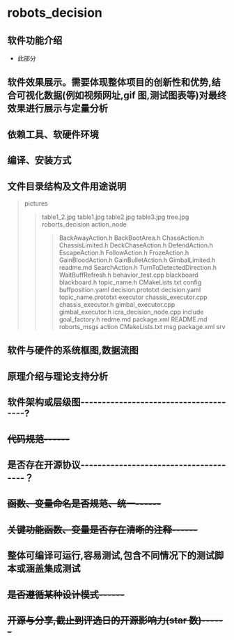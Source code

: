 # robots_decision
## 软件功能介绍
- 此部分
## 软件效果展示。需要体现整体项目的创新性和优势,结合可视化数据(例如视频网址,gif 图,测试图表等)对最终效果进行展示与定量分析
## 依赖工具、软硬件环境
## 编译、安装方式
## 文件目录结构及文件用途说明
>pictures
>>table1_2.jpg
>>table1.jpg
>>table2.jpg
>>table3.jpg
>>tree.jpg
>roborts_decision
>>action_node
>>>BackAwayAction.h
>>>BackBootArea.h
>>>ChaseAction.h
>>>ChassisLimited.h
>>>DeckChaseAction.h
>>>DefendAction.h
>>>EscapeAction.h
>>>FollowAction.h
>>>FrozeAction.h
>>>GainBloodAction.h
>>>GainBulletAction.h
>>>GimbalLimited.h
>>>readme.md
>>>SearchAction.h
>>>TurnToDetectedDirection.h
>>>WaitBuffRefresh.h
>>behavior_test.cpp
>>blackboard
>>>blackboard.h
>>>topic_name.h
>>CMakeLists.txt
>>config
>>>buffposition.yaml
>>>decision.prototxt
>>>decision.yaml
>>>topic_name.prototxt
>>executor
>>>chassis_executor.cpp
>>>chassis_executor.h
>>>gimbal_executor.cpp
>>>gimbal_executor.h
>>icra_decision_node.cpp
>>include
>>>goal_factory.h
>>>redme.md
>>package.xml
>>README.md
>roborts_msgs
>>action
>>CMakeLists.txt
>>msg
>>package.xml
>>srv

## 软件与硬件的系统框图,数据流图
## 原理介绍与理论支持分析
## 软件架构或层级图--------------------------------------?
## ~~代码规范------~~
## 是否存在开源协议--------------------------------------？
## ~~函数、变量命名是否规范、统一------~~
## ~~关键功能函数、变量是否存在清晰的注释------~~
## 整体可编译可运行,容易测试,包含不同情况下的测试脚本或涵盖集成测试
## ~~是否遵循某种设计模式------~~
## ~~开源与分享,截止到评选日的开源影响力(star 数)------~~
